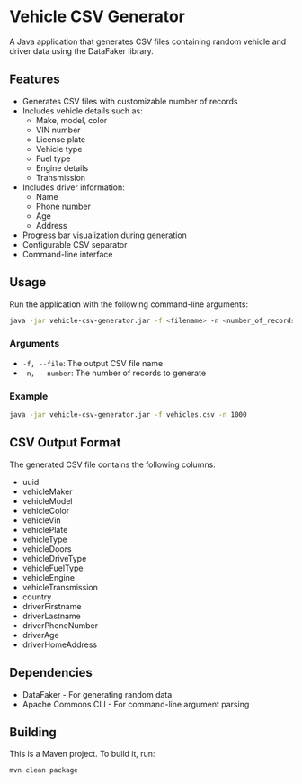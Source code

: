 # Vehicle CSV Generator

A Java application that generates CSV files containing random vehicle and driver data using the DataFaker library.

## Features

- Generates CSV files with customizable number of records
- Includes vehicle details such as:
  - Make, model, color
  - VIN number
  - License plate
  - Vehicle type
  - Fuel type
  - Engine details
  - Transmission
- Includes driver information:
  - Name
  - Phone number
  - Age
  - Address
- Progress bar visualization during generation
- Configurable CSV separator
- Command-line interface

## Usage

Run the application with the following command-line arguments:

```bash
java -jar vehicle-csv-generator.jar -f <filename> -n <number_of_records>
```

### Arguments

- `-f, --file`: The output CSV file name
- `-n, --number`: The number of records to generate

### Example

```bash
java -jar vehicle-csv-generator.jar -f vehicles.csv -n 1000
```

## CSV Output Format

The generated CSV file contains the following columns:

- uuid
- vehicleMaker
- vehicleModel
- vehicleColor
- vehicleVin
- vehiclePlate
- vehicleType
- vehicleDoors
- vehicleDriveType
- vehicleFuelType
- vehicleEngine
- vehicleTransmission
- country
- driverFirstname
- driverLastname
- driverPhoneNumber
- driverAge
- driverHomeAddress

## Dependencies

- DataFaker - For generating random data
- Apache Commons CLI - For command-line argument parsing

## Building

This is a Maven project. To build it, run:

```bash
mvn clean package
```

